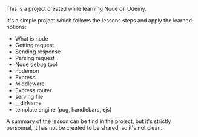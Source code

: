 This is a project created while learning Node on Udemy.

It's a simple project which follows the lessons steps and apply the learned notions:

  - What is node
  - Getting request
  - Sending response
  - Parsing request
  - Node debug tool
  - nodemon
  - Express
  - Middleware
  - Express router
  - serving file
  - __dirName
  - template engine (pug, handlebars, ejs)

A summary of the lesson can be find in the project, but it's strictly personnal, it has not be created to be shared, so it's not clean.
